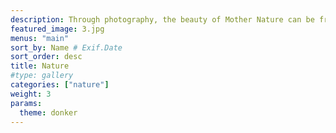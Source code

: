 ```yaml
---
description: Through photography, the beauty of Mother Nature can be frozen in time. This category celebrates the magic of our planet and beyond — from the immensity of the great outdoors, to miraculous moments in your own backyard.
featured_image: 3.jpg
menus: "main"
sort_by: Name # Exif.Date
sort_order: desc
title: Nature
#type: gallery
categories: ["nature"]
weight: 3
params:
  theme: donker
---
```


